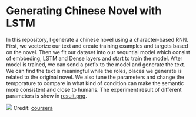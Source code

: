 # Generating Chinese Novel with LSTM
In this repository, I generate a chinese novel using a character-based RNN. First, we vectorize our text and create training examples and targets based on the novel. Then we fit our dataset into our sequntial model which consist of embbeding, LSTM and Dense layers and start to train the model. After model is trained, we can send a prefix to the model and generate the text. We can find the text is meaningful while the roles, places we generate is related to the original novel. We also tune the parameters and change the temporature to compare in what kind of condition can make the semantic more consistent and close to humans. The experiment result of different parameters is show in [result.png](https://github.com/s99436q/Generate-Novel/blob/master/result.png).


![](img/cover.jpg)
Credit: [coursera](https://www.coursera.org/learn/deep-learning-business) 
